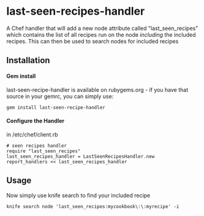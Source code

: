 # last-seen-recipes-handler 

A Chef handler that will add a new node attribute called "last_seen_recipes" which contains the list of all recipes run on the node _including_ the included recipes.  This can then be used to search nodes for included recipes

## Installation

#### Gem install

last-seen-recipe-handler is available on rubygems.org - if you have that source in your gemrc, you can simply use:

    gem install last-seen-recipe-handler

#### Configure the Handler

in /etc/chef/client.rb

```
# seen recipes handler
require "last_seen_recipes"
last_seen_recipes_handler = LastSeenRecipesHandler.new
report_handlers << last_seen_recipes_handler
```

## Usage

Now simply use knife search to find your included recipe

```
knife search node 'last_seen_recipes:mycookbook\:\:myrecipe' -i
```
